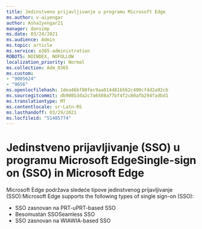 ```yaml
---
title: Jedinstveno prijavljivanje u programu Microsoft Edge
ms.author: v-aiyengar
author: AshaIyengar21
manager: dansimp
ms.date: 03/24/2021
ms.audience: Admin
ms.topic: article
ms.service: o365-administration
ROBOTS: NOINDEX, NOFOLLOW
localization_priority: Normal
ms.collection: Adm_O365
ms.custom:
- "9005624"
- "9656"
ms.openlocfilehash: 1dea46bf80fec9aa014d81b562c490cf4d2a92cb
ms.sourcegitcommit: db908b3da2c7a6508a77bf4f2c80afb294fadbd1
ms.translationtype: MT
ms.contentlocale: sr-Latn-RS
ms.lasthandoff: 03/29/2021
ms.locfileid: "51405774"
---
```

# <a name="single-sign-on-sso-in-microsoft-edge"></a><span data-ttu-id="ae909-102">Jedinstveno prijavljivanje (SSO) u programu Microsoft Edge</span><span class="sxs-lookup"><span data-stu-id="ae909-102">Single-sign on (SSO) in Microsoft Edge</span></span>

<span data-ttu-id="ae909-103">Microsoft Edge podržava sledeće tipove jedinstvenog prijavljivanje (SSO):</span><span class="sxs-lookup"><span data-stu-id="ae909-103">Microsoft Edge supports the following types of single sign-on (SSO):</span></span>
- <span data-ttu-id="ae909-104">SSO zasnovan na PRT-u</span><span class="sxs-lookup"><span data-stu-id="ae909-104">PRT-based SSO</span></span>
- <span data-ttu-id="ae909-105">Besomustan SSO</span><span class="sxs-lookup"><span data-stu-id="ae909-105">Seamless SSO</span></span>
- <span data-ttu-id="ae909-106">SSO zasnovan na WIA</span><span class="sxs-lookup"><span data-stu-id="ae909-106">WIA-based SSO</span></span>
